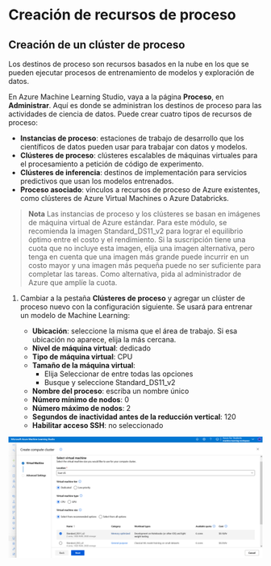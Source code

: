 # Creación de recursos de proceso

## Creación de un clúster de proceso

Los destinos de proceso son recursos basados en la nube en los que se pueden ejecutar procesos de entrenamiento de modelos y exploración de datos.

En Azure Machine Learning Studio, vaya a la página **Proceso**, en **Administrar**. Aquí es donde se administran los destinos de proceso para las actividades de ciencia de datos. Puede crear cuatro tipos de recursos de proceso:

+ **Instancias de proceso**: estaciones de trabajo de desarrollo que los científicos de datos pueden usar para trabajar con datos y modelos.
+ **Clústeres de proceso**: clústeres escalables de máquinas virtuales para el procesamiento a petición de código de experimento.
+ **Clústeres de inferencia**: destinos de implementación para servicios predictivos que usan los modelos entrenados.
+ **Proceso asociado**: vínculos a recursos de proceso de Azure existentes, como clústeres de Azure Virtual Machines o Azure Databricks.

> **Nota**
Las instancias de proceso y los clústeres se basan en imágenes de máquina virtual de Azure estándar. Para este módulo, se recomienda la imagen Standard_DS11_v2 para lograr el equilibrio óptimo entre el costo y el rendimiento. Si la suscripción tiene una cuota que no incluye esta imagen, elija una imagen alternativa, pero tenga en cuenta que una imagen más grande puede incurrir en un costo mayor y una imagen más pequeña puede no ser suficiente para completar las tareas. Como alternativa, pida al administrador de Azure que amplíe la cuota.

1. Cambiar a la pestaña **Clústeres de proceso** y agregar un clúster de proceso nuevo con la configuración siguiente. Se usará para entrenar un modelo de Machine Learning:

    + **Ubicación**: seleccione la misma que el área de trabajo. Si esa ubicación no aparece, elija la más cercana.
    + **Nivel de máquina virtual**: dedicado
    + **Tipo de máquina virtual**: CPU
    + **Tamaño de la máquina virtual**:
        + Elija Seleccionar de entre todas las opciones
        + Busque y seleccione Standard_DS11_v2
    + **Nombre del proceso**: escriba un nombre único
    + **Número mínimo de nodos**: 0
    + **Número máximo de nodos**: 2
    + **Segundos de inactividad antes de la reducción vertical**: 120
    + **Habilitar acceso SSH**: no seleccionado

![Create compute cluster](../../images/crear_cluster_proceso.png)